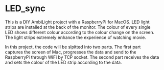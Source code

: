 # LED_sync
This is a DIY AmbiLight project with a RaspberryPi for MacOS.
LED light strips are installed at the back of the monitor.
The colour of every single LED shows different colour according to the colour change on the screen.
The light strips extremely enhance the experience of watching movie. 



In this project, the code will be slpitted into two parts.
The first part captures the screen of Mac, progresses the data and send to the RaspberryPi through WiFi by TCP socket.
The second part receives the data and sets the colour of the LED strip according to the data.
